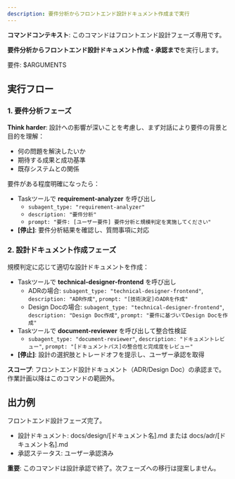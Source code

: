 ```yaml
---
description: 要件分析からフロントエンド設計ドキュメント作成まで実行
---
```


**コマンドコンテキスト**: このコマンドはフロントエンド設計フェーズ専用です。

**要件分析からフロントエンド設計ドキュメント作成・承認まで**を実行します。

要件: $ARGUMENTS

## 実行フロー

### 1. 要件分析フェーズ
**Think harder**: 設計への影響が深いことを考慮し、まず対話により要件の背景と目的を理解：
- 何の問題を解決したいか
- 期待する成果と成功基準
- 既存システムとの関係

要件がある程度明確になったら：
- Taskツールで **requirement-analyzer** を呼び出し
  - `subagent_type: "requirement-analyzer"`
  - `description: "要件分析"`
  - `prompt: "要件: [ユーザー要件] 要件分析と規模判定を実施してください"`
- **[停止]**: 要件分析結果を確認し、質問事項に対応

### 2. 設計ドキュメント作成フェーズ
規模判定に応じて適切な設計ドキュメントを作成：
- Taskツールで **technical-designer-frontend** を呼び出し
  - ADRの場合: `subagent_type: "technical-designer-frontend"`, `description: "ADR作成"`, `prompt: "[技術決定]のADRを作成"`
  - Design Docの場合: `subagent_type: "technical-designer-frontend"`, `description: "Design Doc作成"`, `prompt: "要件に基づいてDesign Docを作成"`
- Taskツールで **document-reviewer** を呼び出して整合性検証
  - `subagent_type: "document-reviewer"`, `description: "ドキュメントレビュー"`, `prompt: "[ドキュメントパス]の整合性と完成度をレビュー"`
- **[停止]**: 設計の選択肢とトレードオフを提示し、ユーザー承認を取得

**スコープ**: フロントエンド設計ドキュメント（ADR/Design Doc）の承認まで。作業計画以降はこのコマンドの範囲外。

## 出力例
フロントエンド設計フェーズ完了。
- 設計ドキュメント: docs/design/[ドキュメント名].md または docs/adr/[ドキュメント名].md
- 承認ステータス: ユーザー承認済み

**重要**: このコマンドは設計承認で終了。次フェーズへの移行は提案しません。
